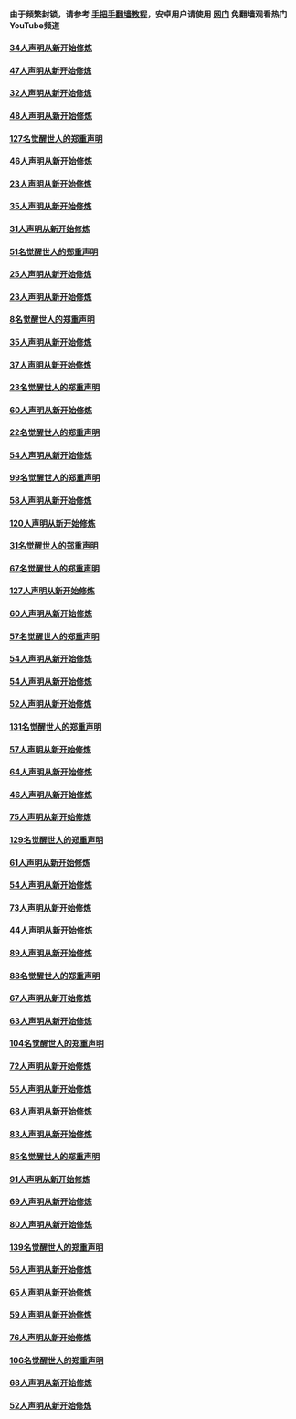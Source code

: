 #### 由于频繁封锁，请参考 [手把手翻墙教程](https://github.com/gfw-breaker/guides/wiki/)，安卓用户请使用 [网门](https://github.com/gfw-breaker/nogfw/blob/master/dl.md?t=02270800) 免翻墙观看热门YouTube频道 

#### [34人声明从新开始修炼](../pages/91/421322.md?t=02270800) 

#### [47人声明从新开始修炼](../pages/91/421264.md?t=02270800) 

#### [32人声明从新开始修炼](../pages/91/421225.md?t=02270800) 

#### [48人声明从新开始修炼](../pages/91/421202.md?t=02270800) 

#### [127名觉醒世人的郑重声明](../pages/91/421224.md?t=02270800) 

#### [46人声明从新开始修炼](../pages/91/421203.md?t=02270800) 

#### [23人声明从新开始修炼](../pages/91/421138.md?t=02270800) 

#### [35人声明从新开始修炼](../pages/91/421122.md?t=02270800) 

#### [31人声明从新开始修炼](../pages/91/421081.md?t=02270800) 

#### [51名觉醒世人的郑重声明](../pages/91/421080.md?t=02270800) 

#### [25人声明从新开始修炼](../pages/91/421020.md?t=02270800) 

#### [23人声明从新开始修炼](../pages/91/420884.md?t=02270800) 

#### [8名觉醒世人的郑重声明](../pages/91/420883.md?t=02270800) 

#### [35人声明从新开始修炼](../pages/91/420809.md?t=02270800) 

#### [37人声明从新开始修炼](../pages/91/420766.md?t=02270800) 

#### [23名觉醒世人的郑重声明](../pages/91/420765.md?t=02270800) 

#### [60人声明从新开始修炼](../pages/91/420727.md?t=02270800) 

#### [22名觉醒世人的郑重声明](../pages/91/420726.md?t=02270800) 

#### [54人声明从新开始修炼](../pages/91/420529.md?t=02270800) 

#### [99名觉醒世人的郑重声明](../pages/91/420528.md?t=02270800) 

#### [58人声明从新开始修炼](../pages/91/420198.md?t=02270800) 

#### [120人声明从新开始修炼](../pages/91/420141.md?t=02270800) 

#### [31名觉醒世人的郑重声明](../pages/91/420197.md?t=02270800) 

#### [67名觉醒世人的郑重声明](../pages/91/420140.md?t=02270800) 

#### [127人声明从新开始修炼](../pages/91/420082.md?t=02270800) 

#### [60人声明从新开始修炼](../pages/91/420081.md?t=02270800) 

#### [57名觉醒世人的郑重声明](../pages/91/420080.md?t=02270800) 

#### [54人声明从新开始修炼](../pages/91/419533.md?t=02270800) 

#### [54人声明从新开始修炼](../pages/91/419532.md?t=02270800) 

#### [52人声明从新开始修炼](../pages/91/419531.md?t=02270800) 

#### [131名觉醒世人的郑重声明](../pages/91/419530.md?t=02270800) 

#### [57人声明从新开始修炼](../pages/91/419430.md?t=02270800) 

#### [64人声明从新开始修炼](../pages/91/419429.md?t=02270800) 

#### [46人声明从新开始修炼](../pages/91/419428.md?t=02270800) 

#### [75人声明从新开始修炼](../pages/91/419427.md?t=02270800) 

#### [129名觉醒世人的郑重声明](../pages/91/419426.md?t=02270800) 

#### [61人声明从新开始修炼](../pages/91/419198.md?t=02270800) 

#### [54人声明从新开始修炼](../pages/91/419197.md?t=02270800) 

#### [73人声明从新开始修炼](../pages/91/419196.md?t=02270800) 

#### [44人声明从新开始修炼](../pages/91/419075.md?t=02270800) 

#### [89人声明从新开始修炼](../pages/91/419074.md?t=02270800) 

#### [88名觉醒世人的郑重声明](../pages/91/419195.md?t=02270800) 

#### [67人声明从新开始修炼](../pages/91/419073.md?t=02270800) 

#### [63人声明从新开始修炼](../pages/91/419072.md?t=02270800) 

#### [104名觉醒世人的郑重声明](../pages/91/419071.md?t=02270800) 

#### [72人声明从新开始修炼](../pages/91/418902.md?t=02270800) 

#### [55人声明从新开始修炼](../pages/91/418901.md?t=02270800) 

#### [68人声明从新开始修炼](../pages/91/418900.md?t=02270800) 

#### [83人声明从新开始修炼](../pages/91/418757.md?t=02270800) 

#### [85名觉醒世人的郑重声明](../pages/91/418899.md?t=02270800) 

#### [91人声明从新开始修炼](../pages/91/418756.md?t=02270800) 

#### [69人声明从新开始修炼](../pages/91/418755.md?t=02270800) 

#### [80人声明从新开始修炼](../pages/91/418754.md?t=02270800) 

#### [139名觉醒世人的郑重声明](../pages/91/418753.md?t=02270800) 

#### [56人声明从新开始修炼](../pages/91/418594.md?t=02270800) 

#### [65人声明从新开始修炼](../pages/91/418593.md?t=02270800) 

#### [59人声明从新开始修炼](../pages/91/418592.md?t=02270800) 

#### [76人声明从新开始修炼](../pages/91/418431.md?t=02270800) 

#### [106名觉醒世人的郑重声明](../pages/91/418591.md?t=02270800) 

#### [68人声明从新开始修炼](../pages/91/418430.md?t=02270800) 

#### [52人声明从新开始修炼](../pages/91/418429.md?t=02270800) 

